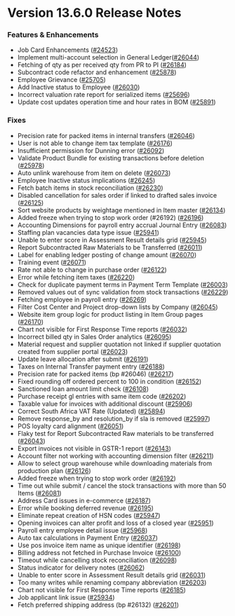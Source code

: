 # Version 13.6.0 Release Notes

### Features & Enhancements

- Job Card Enhancements ([#24523](https://github.com/netmanthan/shoperho/pull/24523))
- Implement multi-account selection in General Ledger([#26044](https://github.com/netmanthan/shoperho/pull/26044))
- Fetching of qty as per received qty from PR to PI ([#26184](https://github.com/netmanthan/shoperho/pull/26184))
- Subcontract code refactor and enhancement ([#25878](https://github.com/netmanthan/shoperho/pull/25878))
- Employee Grievance ([#25705](https://github.com/netmanthan/shoperho/pull/25705))
- Add Inactive status to Employee ([#26030](https://github.com/netmanthan/shoperho/pull/26030))
- Incorrect valuation rate report for serialized items ([#25696](https://github.com/netmanthan/shoperho/pull/25696))
- Update cost updates operation time and hour rates in BOM ([#25891](https://github.com/netmanthan/shoperho/pull/25891))

### Fixes

- Precision rate for packed items in internal transfers ([#26046](https://github.com/netmanthan/shoperho/pull/26046))
- User is not able to change item tax template ([#26176](https://github.com/netmanthan/shoperho/pull/26176))
- Insufficient permission for Dunning error ([#26092](https://github.com/netmanthan/shoperho/pull/26092))
- Validate Product Bundle for existing transactions before deletion ([#25978](https://github.com/netmanthan/shoperho/pull/25978))
- Auto unlink warehouse from item on delete ([#26073](https://github.com/netmanthan/shoperho/pull/26073))
- Employee Inactive status implications ([#26245](https://github.com/netmanthan/shoperho/pull/26245))
- Fetch batch items in stock reconciliation ([#26230](https://github.com/netmanthan/shoperho/pull/26230))
- Disabled cancellation for sales order if linked to drafted sales invoice ([#26125](https://github.com/netmanthan/shoperho/pull/26125))
- Sort website products by weightage mentioned in Item master ([#26134](https://github.com/netmanthan/shoperho/pull/26134))
- Added freeze when trying to stop work order (#26192) ([#26196](https://github.com/netmanthan/shoperho/pull/26196))
- Accounting Dimensions for payroll entry accrual Journal Entry ([#26083](https://github.com/netmanthan/shoperho/pull/26083))
- Staffing plan vacancies data type issue ([#25941](https://github.com/netmanthan/shoperho/pull/25941))
- Unable to enter score in Assessment Result details grid ([#25945](https://github.com/netmanthan/shoperho/pull/25945))
- Report Subcontracted Raw Materials to be Transferred ([#26011](https://github.com/netmanthan/shoperho/pull/26011))
- Label for enabling ledger posting of change amount ([#26070](https://github.com/netmanthan/shoperho/pull/26070))
- Training event ([#26071](https://github.com/netmanthan/shoperho/pull/26071))
- Rate not able to change in purchase order ([#26122](https://github.com/netmanthan/shoperho/pull/26122))
- Error while fetching item taxes ([#26220](https://github.com/netmanthan/shoperho/pull/26220))
- Check for duplicate payment terms in Payment Term Template ([#26003](https://github.com/netmanthan/shoperho/pull/26003))
- Removed values out of sync validation from stock transactions ([#26229](https://github.com/netmanthan/shoperho/pull/26229))
- Fetching employee in payroll entry ([#26269](https://github.com/netmanthan/shoperho/pull/26269))
- Filter Cost Center and Project drop-down lists by Company ([#26045](https://github.com/netmanthan/shoperho/pull/26045))
- Website item group logic for product listing in Item Group pages ([#26170](https://github.com/netmanthan/shoperho/pull/26170))
- Chart not visible for First Response Time reports ([#26032](https://github.com/netmanthan/shoperho/pull/26032))
- Incorrect billed qty in Sales Order analytics ([#26095](https://github.com/netmanthan/shoperho/pull/26095))
- Material request and supplier quotation not linked if supplier quotation created from supplier portal ([#26023](https://github.com/netmanthan/shoperho/pull/26023))
- Update leave allocation after submit ([#26191](https://github.com/netmanthan/shoperho/pull/26191))
- Taxes on Internal Transfer payment entry ([#26188](https://github.com/netmanthan/shoperho/pull/26188))
- Precision rate for packed items (bp #26046) ([#26217](https://github.com/netmanthan/shoperho/pull/26217))
- Fixed rounding off ordered percent to 100 in condition ([#26152](https://github.com/netmanthan/shoperho/pull/26152))
- Sanctioned loan amount limit check ([#26108](https://github.com/netmanthan/shoperho/pull/26108))
- Purchase receipt gl entries with same item code ([#26202](https://github.com/netmanthan/shoperho/pull/26202))
- Taxable value for invoices with additional discount ([#25906](https://github.com/netmanthan/shoperho/pull/25906))
- Correct South Africa VAT Rate (Updated) ([#25894](https://github.com/netmanthan/shoperho/pull/25894))
- Remove response_by and resolution_by if sla is removed ([#25997](https://github.com/netmanthan/shoperho/pull/25997))
- POS loyalty card alignment ([#26051](https://github.com/netmanthan/shoperho/pull/26051))
- Flaky test for Report Subcontracted Raw materials to be transferred ([#26043](https://github.com/netmanthan/shoperho/pull/26043))
- Export invoices not visible in GSTR-1 report ([#26143](https://github.com/netmanthan/shoperho/pull/26143))
- Account filter not working with accounting dimension filter ([#26211](https://github.com/netmanthan/shoperho/pull/26211))
- Allow to select group warehouse while downloading materials from production plan ([#26126](https://github.com/netmanthan/shoperho/pull/26126))
- Added freeze when trying to stop work order ([#26192](https://github.com/netmanthan/shoperho/pull/26192))
- Time out while submit / cancel the stock transactions with more than 50 Items ([#26081](https://github.com/netmanthan/shoperho/pull/26081))
- Address Card issues in e-commerce ([#26187](https://github.com/netmanthan/shoperho/pull/26187))
- Error while booking deferred revenue ([#26195](https://github.com/netmanthan/shoperho/pull/26195))
- Eliminate repeat creation of HSN codes ([#25947](https://github.com/netmanthan/shoperho/pull/25947))
- Opening invoices can alter profit and loss of a closed year ([#25951](https://github.com/netmanthan/shoperho/pull/25951))
- Payroll entry employee detail issue ([#25968](https://github.com/netmanthan/shoperho/pull/25968))
- Auto tax calculations in Payment Entry ([#26037](https://github.com/netmanthan/shoperho/pull/26037))
- Use pos invoice item name as unique identifier ([#26198](https://github.com/netmanthan/shoperho/pull/26198))
- Billing address not fetched in Purchase Invoice ([#26100](https://github.com/netmanthan/shoperho/pull/26100))
- Timeout while cancelling stock reconciliation ([#26098](https://github.com/netmanthan/shoperho/pull/26098))
- Status indicator for delivery notes ([#26062](https://github.com/netmanthan/shoperho/pull/26062))
- Unable to enter score in Assessment Result details grid ([#26031](https://github.com/netmanthan/shoperho/pull/26031))
- Too many writes while renaming company abbreviation ([#26203](https://github.com/netmanthan/shoperho/pull/26203))
- Chart not visible for First Response Time reports ([#26185](https://github.com/netmanthan/shoperho/pull/26185))
- Job applicant link issue ([#25934](https://github.com/netmanthan/shoperho/pull/25934))
- Fetch preferred shipping address (bp #26132) ([#26201](https://github.com/netmanthan/shoperho/pull/26201))
